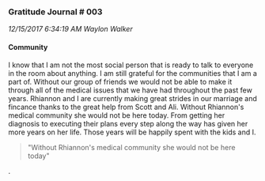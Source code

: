 <style>@import url("https://goo.gl/RrPQm5")</style>

### Gratitude Journal # 003
_12/15/2017 6:34:19 AM Waylon Walker_

#### Community

I know that I am not the most social person that is ready to talk to everyone in the room about anything. I am still grateful for the communities that I am a part of. Without our group of friends we would not be able to make it through all of the medical issues that we have had throughout the past few years. Rhiannon and I are currently making great strides in our marriage and fincance thanks to the great help from Scott and Ali. Without Rhiannon's medical community she would not be here today. From getting her diagnosis to executing their plans every step along the way has given her more years on her life. Those years will be happily spent with the kids and I.


> "Without Rhiannon's medical community she would not be here today"

.
